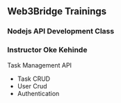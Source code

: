 ## Web3Bridge Trainings

### Nodejs API Development Class

### Instructor Oke Kehinde

Task Management API

- Task CRUD
- User Crud
- Authentication
